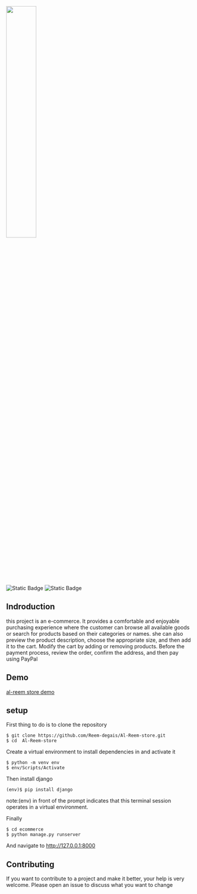 <img src="https://github.com/Reem-degais/Al-Reem-store/blob/main/ecommerce/ecommerce/static/images/icons/logoo.png" width="40%" >
<div><img alt="Static Badge" src="https://img.shields.io/badge/languge-django-brightgreen"> <img alt="Static Badge" src="https://img.shields.io/badge/contributions-welcome-pink"></div>



## Indroduction
 this project is an e-commerce. It provides a comfortable and enjoyable purchasing experience where the customer can browse all available goods or search for products based on their categories or names. she can also preview the product description, choose the appropriate size, and then add it to the cart. Modify the cart by adding or removing products.
Before the payment process,  review the order, confirm the address, and then pay using PayPal

## Demo
[al-reem store demo](https://youtu.be/DDZOK3rm1LI?si=1Ju1QXaclR_qfkUK)

## setup
First thing to do is to clone the repository
```
$ git clone https://github.com/Reem-degais/Al-Reem-store.git
$ cd  Al-Reem-store
```
Create a virtual environment to install dependencies in and activate it
```
$ python -m venv env
$ env/Scripts/Activate
```
Then install django
```
(env)$ pip install django
```
note:(env) in front of the prompt indicates that this terminal session operates in a virtual environment.

Finally
```
$ cd ecommerce
$ python manage.py runserver
```

And navigate to http://127.0.0.1:8000

## 
## Contributing
If you want to contribute to a project and make it better, your help is very welcome. Please open an issue to discuss what you want to change 


